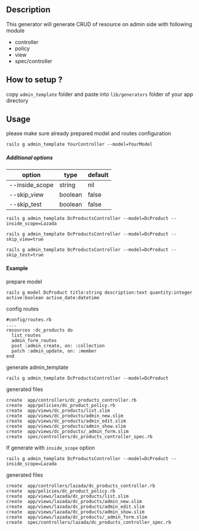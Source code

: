 ## Description
This generator will generate CRUD of resource on admin side with following module
- controller
- policy
- view
- spec/controller

## How to setup ?
copy `admin_template` folder and paste into `lib/generators` folder of your app directory

## Usage
please make sure already prepared model and routes configuration
```
rails g admin_template YourController --model=YourModel
```

##### Additional options
| option | type | default|
|---|---|---|
| --inside_scope | string | nil |
| --skip_view | boolean | false |
| --skip_test | boolean | false |

```
rails g admin_template DcProductsController --model=DcProduct --inside_scope=Lazada
```

```
rails g admin_template DcProductsController --model=DcProduct --skip_view=true
```

```
rails g admin_template DcProductsController --model=DcProduct --skip_test=true
```

#### Example
prepare model
```
rails g model DcProduct title:string description:text quantity:integer active:boolean active_date:datetime
```
config routes
```
#config/routes.rb
....
resources :dc_products do
  list_routes
  admin_form_routes
  post :admin_create, on: :collection
  patch :admin_update, on: :member
end
```
generate admin_template
```
rails g admin_template DcProductsController --model=DcProduct
```
generated files
```
create  app/controllers/dc_products_controller.rb
create  app/policies/dc_product_policy.rb
create  app/views/dc_products/list.slim
create  app/views/dc_products/admin_new.slim
create  app/views/dc_products/admin_edit.slim
create  app/views/dc_products/admin_show.slim
create  app/views/dc_products/_admin_form.slim
create  spec/controllers/dc_products_controller_spec.rb
```

If generate with `inside_scope` option
```
rails g admin_template DcProductsController --model=DcProduct --inside_scope=Lazada
```
generated files
```
create  app/controllers/lazada/dc_products_controller.rb
create  app/policies/dc_product_policy.rb
create  app/views/lazada/dc_products/list.slim
create  app/views/lazada/dc_products/admin_new.slim
create  app/views/lazada/dc_products/admin_edit.slim
create  app/views/lazada/dc_products/admin_show.slim
create  app/views/lazada/dc_products/_admin_form.slim
create  spec/controllers/lazada/dc_products_controller_spec.rb
```
